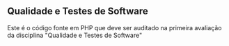 ## Qualidade e Testes de Software


Este é o código fonte em PHP que deve ser auditado na primeira avaliação da disciplina "Qualidade e Testes de Software"

